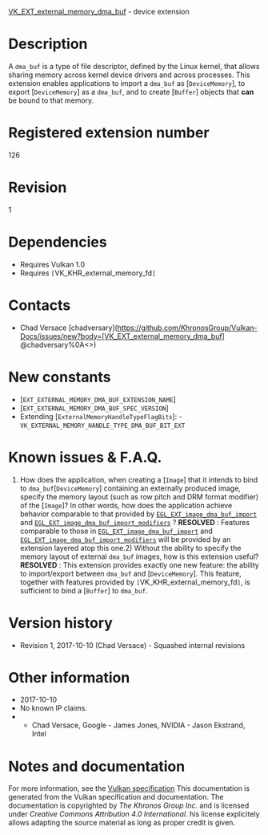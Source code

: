 [VK_EXT_external_memory_dma_buf](https://www.khronos.org/registry/vulkan/specs/1.3-extensions/man/html/VK_EXT_external_memory_dma_buf.html) - device extension

# Description
A `dma_buf` is a type of file descriptor, defined by the Linux kernel,
that allows sharing memory across kernel device drivers and across
processes.
This extension enables applications to import a `dma_buf` as
[`DeviceMemory`], to export [`DeviceMemory`] as a `dma_buf`, and
to create [`Buffer`] objects that  **can**  be bound to that memory.

# Registered extension number
126

# Revision
1

# Dependencies
- Requires Vulkan 1.0
- Requires `[`VK_KHR_external_memory_fd`]`

# Contacts
- Chad Versace [chadversary](https://github.com/KhronosGroup/Vulkan-Docs/issues/new?body=[VK_EXT_external_memory_dma_buf] @chadversary%0A<<Here describe the issue or question you have about the VK_EXT_external_memory_dma_buf extension>>)

# New constants
- [`EXT_EXTERNAL_MEMORY_DMA_BUF_EXTENSION_NAME`]
- [`EXT_EXTERNAL_MEMORY_DMA_BUF_SPEC_VERSION`]
- Extending [`ExternalMemoryHandleTypeFlagBits`]:  - `VK_EXTERNAL_MEMORY_HANDLE_TYPE_DMA_BUF_BIT_EXT`

# Known issues & F.A.Q.
1) How does the application, when creating a [`Image`] that it intends
to bind to `dma_buf`[`DeviceMemory`] containing an externally
produced image, specify the memory layout (such as row pitch and DRM format
modifier) of the [`Image`]? In other words, how does the application
achieve behavior comparable to that provided by
[`EGL_EXT_image_dma_buf_import`](https://www.khronos.org/registry/EGL/extensions/EXT/EGL_EXT_image_dma_buf_import.txt)
and
[`EGL_EXT_image_dma_buf_import_modifiers`](https://www.khronos.org/registry/EGL/extensions/EXT/EGL_EXT_image_dma_buf_import_modifiers.txt)
? **RESOLVED** : Features comparable to those in
[`EGL_EXT_image_dma_buf_import`](https://www.khronos.org/registry/EGL/extensions/EXT/EGL_EXT_image_dma_buf_import.txt)
and
[`EGL_EXT_image_dma_buf_import_modifiers`](https://www.khronos.org/registry/EGL/extensions/EXT/EGL_EXT_image_dma_buf_import_modifiers.txt)
will be provided by an extension layered atop this one.2) Without the ability to specify the memory layout of external `dma_buf`
images, how is this extension useful? **RESOLVED** : This extension provides exactly one new feature: the ability to
import/export between `dma_buf` and [`DeviceMemory`].
This feature, together with features provided by
`[`VK_KHR_external_memory_fd`]`, is sufficient to bind a [`Buffer`]
to `dma_buf`.

# Version history
- Revision 1, 2017-10-10 (Chad Versace)  - Squashed internal revisions

# Other information
* 2017-10-10
* No known IP claims.
*   - Chad Versace, Google  - James Jones, NVIDIA  - Jason Ekstrand, Intel
# Notes and documentation
For more information, see the [Vulkan specification](https://www.khronos.org/registry/vulkan/specs/1.3-extensions/html/vkspec.html)
This documentation is generated from the Vulkan specification and documentation.
The documentation is copyrighted by *The Khronos Group Inc.* and is licensed under *Creative Commons Attribution 4.0 International*.
his license explicitely allows adapting the source material as long as proper credit is given.
        